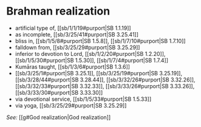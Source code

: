 # Brahman realization

* artificial type of, [[sb/1/1/19#purport|SB 1.1.19]]
* as incomplete, [[sb/3/25/41#purport|SB 3.25.41]]
* bliss in, [[sb/1/5/8#purport|SB 1.5.8]], [[sb/1/7/10#purport|SB 1.7.10]]
* falldown from, [[sb/3/25/29#purport|SB 3.25.29]]
* inferior to devotion to Lord, [[sb/1/2/20#purport|SB 1.2.20]], [[sb/1/5/30#purport|SB 1.5.30]], [[sb/1/7/4#purport|SB 1.7.4]]
* Kumāras taught, [[sb/1/3/6#purport|SB 1.3.6]]
*  [[sb/3/25/1#purport|SB 3.25.1]], [[sb/3/25/19#purport|SB 3.25.19]], [[sb/3/28/44#purport|SB 3.28.44]], [[sb/3/32/26#purport|SB 3.32.26]], [[sb/3/32/33#purport|SB 3.32.33]], [[sb/3/33/26#purport|SB 3.33.26]], [[sb/3/33/30#purport|SB 3.33.30]]
* via devotional service, [[sb/1/5/33#purport|SB 1.5.33]]
* via yoga, [[sb/3/25/29#purport|SB 3.25.29]]

*See:* [[g#God realization|God realization]]

